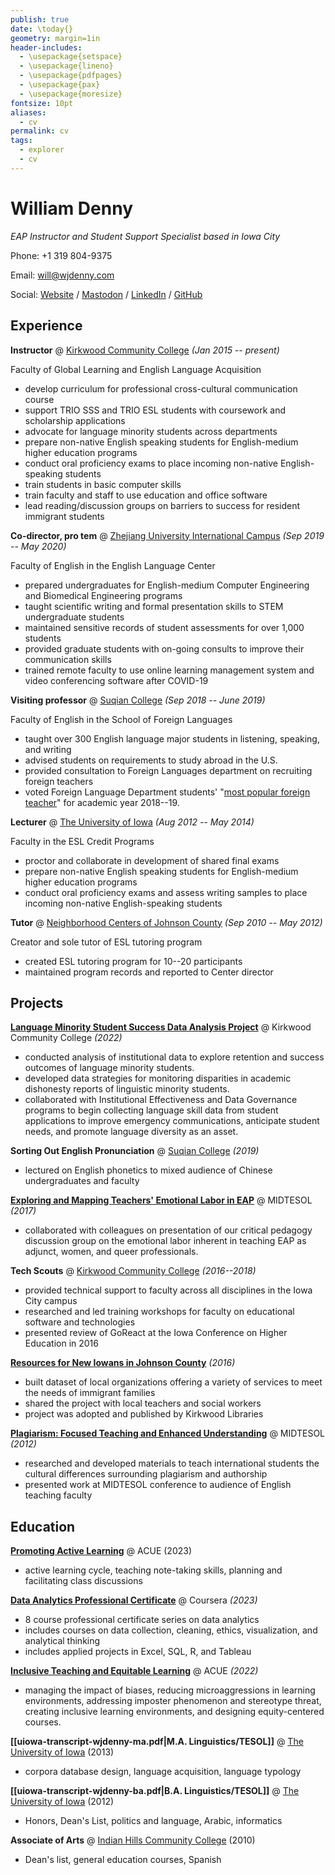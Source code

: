 ```yaml
---
publish: true
date: \today{}
geometry: margin=1in
header-includes:
  - \usepackage{setspace}
  - \usepackage{lineno}
  - \usepackage{pdfpages}
  - \usepackage{pax}
  - \usepackage{moresize}
fontsize: 10pt
aliases:
  - cv
permalink: cv
tags:
  - explorer
  - cv
---
```

# William Denny
_EAP Instructor and Student Support Specialist based in Iowa City_

Phone: +1 319 804-9375 

Email: [will@wjdenny.com](mailto:will@wjdenny.com) 

Social: [Website](https://notes.wjdenny.com) / [Mastodon](https://pkm.social/@wjd) / [LinkedIn](https://www.linkedin.com/in/wjdenny/) / [GitHub](https://github.com/wjdenny)

## Experience
**Instructor** @ [Kirkwood Community College](https://www.kirkwood.edu/programs/global-learning/english-language-acquisition) *(Jan 2015 -- present)*

Faculty of Global Learning and English Language Acquisition

- develop curriculum for professional cross-cultural communication course
- support TRIO SSS and TRIO ESL students with coursework and scholarship applications
- advocate for language minority students across departments
- prepare non-native English speaking students for English-medium higher education programs
- conduct oral proficiency exams to place incoming non-native English-speaking students
- train students in basic computer skills
- train faculty and staff to use education and office software
- lead reading/discussion groups on barriers to success for resident immigrant students

**Co-director, pro tem** @ [Zhejiang University International Campus](https://www.intl.zju.edu.cn/en/academic/language-center) *(Sep 2019 -- May 2020)*

Faculty of English in the English Language Center

- prepared undergraduates for English-medium Computer Engineering and Biomedical Engineering programs
- taught scientific writing and formal presentation skills to STEM undergraduate students
- maintained sensitive records of student assessments for over 1,000 students
- provided graduate students with on-going consults to improve their communication skills
- trained remote faculty to use online learning management system and video conferencing software after COVID-19

**Visiting professor** @ [Suqian College](https://www.squ.edu.cn/index.htm) *(Sep 2018 -- June 2019)*

Faculty of English in the School of Foreign Languages

- taught over 300 English language major students in listening, speaking, and writing
- advised students on requirements to study abroad in the U.S.
- provided consultation to Foreign Languages department on recruiting foreign teachers
- voted Foreign Language Department students' "[most popular foreign teacher](https://www.wjdenny.com/assets/suqian-award.jpg)" for academic year 2018--19.

**Lecturer** @ [The University of Iowa](https://esl.uiowa.edu/about) *(Aug 2012 -- May 2014)*

Faculty in the ESL Credit Programs

- proctor and collaborate in development of shared final exams
- prepare non-native English speaking students for English-medium higher education programs
- conduct oral proficiency exams and assess writing samples to place incoming non-native English-speaking students

**Tutor** @ [Neighborhood Centers of Johnson County](https://ncjc.org/index.html) *(Sep 2010 -- May 2012)*

Creator and sole tutor of ESL tutoring program

- created ESL tutoring program for 10--20 participants
- maintained program records and reported to Center director

## Projects
**[Language Minority Student Success Data Analysis Project](https://www.kirkwood.edu/about-us/faculty-leadership/institutional-effectiveness/index)** @ Kirkwood Community College *(2022)*

- conducted analysis of institutional data to explore retention and success outcomes of language minority students. 
- developed data strategies for monitoring disparities in academic dishonesty reports of linguistic minority students. 
- collaborated with Institutional Effectiveness and Data Governance programs to begin collecting language skill data from student applications to improve emergency communications, anticipate student needs, and promote language diversity as an asset.

**Sorting Out English Pronunciation** @ [Suqian College](https://www.squ.edu.cn/index.htm) *(2019)*

- lectured on English phonetics to mixed audience of Chinese undergraduates and faculty

**[Exploring and Mapping Teachers' Emotional Labor in EAP](https://docs.google.com/presentation/d/1DpM1sGxZV2MhBXdPVO-XZzaAzo1ct8dBWjVWaVv91wI/edit#slide=id.g276bbfd5d2_0_4)** @ MIDTESOL *(2017)*

- collaborated with colleagues on presentation of our critical pedagogy discussion group on the emotional labor inherent in teaching EAP as adjunct, women, and queer professionals.

**Tech Scouts** @ [Kirkwood Community College](https://www.kirkwood.edu/about-us/faculty-leadership/academic-departments/academic-innovation-strategy-design/tech-scouts) *(2016--2018)*

- provided technical support to faculty across all disciplines in the Iowa City campus
- researched and led training workshops for faculty on educational software and technologies
- presented review of GoReact at the Iowa Conference on Higher Education in 2016

**[Resources for New Iowans in Johnson County](https://www.wjdenny.com/resources-johnson-county/)** *(2016)*

- built dataset of local organizations offering a variety of services to meet the needs of immigrant families
- shared the project with local teachers and social workers
- project was adopted and published by Kirkwood Libraries

**[Plagiarism: Focused Teaching and Enhanced Understanding](https://midtesol.org/docs/MIDTESOL_Proceedings_2012.pdf?page=88)** @ MIDTESOL *(2012)*

- researched and developed materials to teach international students the cultural differences surrounding plagiarism and authorship
- presented work at MIDTESOL conference to audience of English teaching faculty

## Education
**[Promoting Active Learning](https://api.badgr.io/public/assertions/GIiwZAEfTC2YbY9KlB_Ing)** @ ACUE (2023)

- active learning cycle, teaching note-taking skills, planning and facilitating class discussions

**[Data Analytics Professional Certificate](https://www.credly.com/badges/aee0ccc4-badf-4ee9-8292-b0cec3c810cd/public_url)** @ Coursera *(2023)*

- 8 course professional certificate series on data analytics
- includes courses on data collection, cleaning, ethics, visualization, and analytical thinking
- includes applied projects in Excel, SQL, R, and Tableau

**[Inclusive Teaching and Equitable Learning](https://badgr.com/public/assertions/t8tEw3QrRi23ef-hYUSiuA)** @ ACUE *(2022)*

- managing the impact of biases, reducing microaggressions in learning environments, addressing imposter phenomenon and stereotype threat, creating inclusive learning environments, and designing equity-centered courses.

**[[uiowa-transcript-wjdenny-ma.pdf|M.A. Linguistics/TESOL]]** @ [The University of Iowa](https://linguistics.uiowa.edu/undergraduate/ba-ma-tesl-focus) (2013)

- corpora database design, language acquisition, language typology

**[[uiowa-transcript-wjdenny-ba.pdf|B.A. Linguistics/TESOL]]** @ [The University of Iowa](https://linguistics.uiowa.edu/undergraduate/ba-ma-tesl-focus) (2012)

- Honors, Dean's List, politics and language, Arabic, informatics

**Associate of Arts** @ [Indian Hills Community College](https://www.indianhills.edu/) (2010)

- Dean's list, general education courses, Spanish
